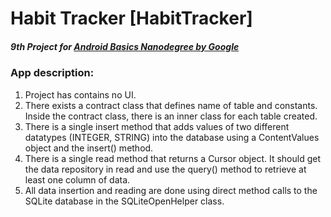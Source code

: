 # Habit Tracker [HabitTracker]

##### 9th Project for [Android Basics Nanodegree by Google](https://www.udacity.com/course/android-basics-nanodegree-by-google--nd803)

### App description:
1. Project has contains no UI.
2. There exists a contract class that defines name of table and constants.
Inside the contract class, there is an inner class for each table created.
3. There is a single insert method that adds values of two different datatypes (INTEGER, STRING)
into the database using a ContentValues object and the insert() method.
4. There is a single read method that returns a Cursor object. It should get the data repository in read and use the query()
method to retrieve at least one column of data.
5. All data insertion and reading are done using direct method calls to the SQLite database in the SQLiteOpenHelper class.
